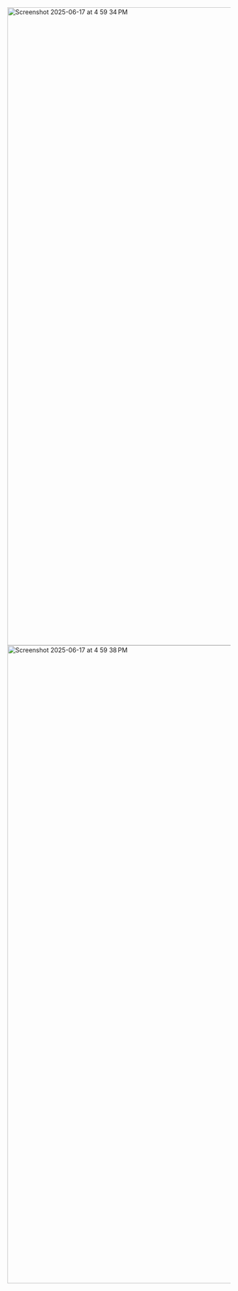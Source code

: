 <img width="1440" alt="Screenshot 2025-06-17 at 4 59 34 PM" src="https://github.com/user-attachments/assets/67604465-eebf-40f3-bbba-cee8f312ea5a" />
<img width="1440" alt="Screenshot 2025-06-17 at 4 59 38 PM" src="https://github.com/user-attachments/assets/ffc1582c-d39e-40e2-8248-23309d843299" />
